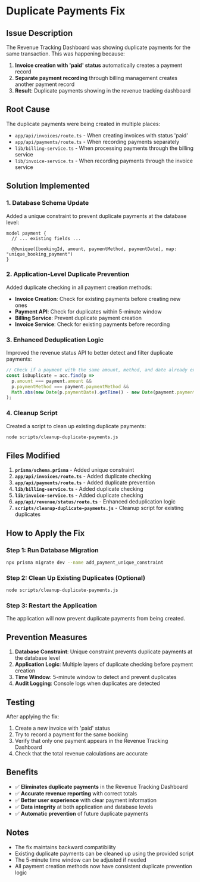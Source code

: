 # Duplicate Payments Fix

## Issue Description

The Revenue Tracking Dashboard was showing duplicate payments for the same transaction. This was happening because:

1. **Invoice creation with 'paid' status** automatically creates a payment record
2. **Separate payment recording** through billing management creates another payment record
3. **Result**: Duplicate payments showing in the revenue tracking dashboard

## Root Cause

The duplicate payments were being created in multiple places:

- `app/api/invoices/route.ts` - When creating invoices with status 'paid'
- `app/api/payments/route.ts` - When recording payments separately
- `lib/billing-service.ts` - When processing payments through the billing service
- `lib/invoice-service.ts` - When recording payments through the invoice service

## Solution Implemented

### 1. Database Schema Update

Added a unique constraint to prevent duplicate payments at the database level:

```prisma
model payment {
  // ... existing fields ...
  
  @@unique([bookingId, amount, paymentMethod, paymentDate], map: "unique_booking_payment")
}
```

### 2. Application-Level Duplicate Prevention

Added duplicate checking in all payment creation methods:

- **Invoice Creation**: Check for existing payments before creating new ones
- **Payment API**: Check for duplicates within 5-minute window
- **Billing Service**: Prevent duplicate payment creation
- **Invoice Service**: Check for existing payments before recording

### 3. Enhanced Deduplication Logic

Improved the revenue status API to better detect and filter duplicate payments:

```typescript
// Check if a payment with the same amount, method, and date already exists
const isDuplicate = acc.find(p => 
  p.amount === payment.amount && 
  p.paymentMethod === payment.paymentMethod && 
  Math.abs(new Date(p.paymentDate).getTime() - new Date(payment.paymentDate).getTime()) < 60000 // Within 1 minute
);
```

### 4. Cleanup Script

Created a script to clean up existing duplicate payments:

```bash
node scripts/cleanup-duplicate-payments.js
```

## Files Modified

1. **`prisma/schema.prisma`** - Added unique constraint
2. **`app/api/invoices/route.ts`** - Added duplicate checking
3. **`app/api/payments/route.ts`** - Added duplicate prevention
4. **`lib/billing-service.ts`** - Added duplicate checking
5. **`lib/invoice-service.ts`** - Added duplicate checking
6. **`app/api/revenue/status/route.ts`** - Enhanced deduplication logic
7. **`scripts/cleanup-duplicate-payments.js`** - Cleanup script for existing duplicates

## How to Apply the Fix

### Step 1: Run Database Migration

```bash
npx prisma migrate dev --name add_payment_unique_constraint
```

### Step 2: Clean Up Existing Duplicates (Optional)

```bash
node scripts/cleanup-duplicate-payments.js
```

### Step 3: Restart the Application

The application will now prevent duplicate payments from being created.

## Prevention Measures

1. **Database Constraint**: Unique constraint prevents duplicate payments at the database level
2. **Application Logic**: Multiple layers of duplicate checking before payment creation
3. **Time Window**: 5-minute window to detect and prevent duplicates
4. **Audit Logging**: Console logs when duplicates are detected

## Testing

After applying the fix:

1. Create a new invoice with 'paid' status
2. Try to record a payment for the same booking
3. Verify that only one payment appears in the Revenue Tracking Dashboard
4. Check that the total revenue calculations are accurate

## Benefits

- ✅ **Eliminates duplicate payments** in the Revenue Tracking Dashboard
- ✅ **Accurate revenue reporting** with correct totals
- ✅ **Better user experience** with clear payment information
- ✅ **Data integrity** at both application and database levels
- ✅ **Automatic prevention** of future duplicate payments

## Notes

- The fix maintains backward compatibility
- Existing duplicate payments can be cleaned up using the provided script
- The 5-minute time window can be adjusted if needed
- All payment creation methods now have consistent duplicate prevention logic
